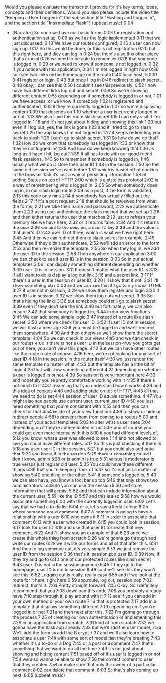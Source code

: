 Would you please evaluate the transcript I provide for it's key terms, ideas, concepts and their defintions. Would you also please include the video title "Keeping a User Logged in", the subsection title "Hashing and Loggin In", and the section title "Intermediate Flask"?
(upbeat music)
0:04







- [Narrator] So once we have our basic forms
0:06
for registration and authentication set up,
0:09
as well as the logic implemented
0:11
that we just discussed.
0:13
We have our routes configured,
0:15
a user can now sign up.
0:17
So this would be done, or this is not registration
0:20
but this right here, and they can log in
0:24
but there's also this other piece that's crucial
0:26
we need to be able to remember
0:28
that someone is logged in,
0:29
or we need to know if someone is not logged in.
0:32
If you notice with this application,
0:34
I'm not logged in right now
0:36
so I see two links on the homepage on the route
0:40
local host, 5,000
0:41
register or login.
0:43
But once I log in
0:46
redirect to slash secret,
0:48
okay, I can see this
0:50
I couldn't see this previously.
0:52
I now have two different links log out and secret.
0:56
So we're showing different content
0:58
depending on if somebody is logged in or not,
1:01
we have access, or we know if somebody
1:02
is registered and authenticated,
1:05
if they're currently logged in
1:07
so we're displaying content
1:09
that depends on
1:10
whether a user is currently logged in or not.
1:13
We also have this route slash secret
1:15
I can only visit if I'm logged in
1:18
and it's not just about hiding and showing this link
1:20
but even if I log out, yes, the link is gone
1:23
and if I tried to go to slash secret
1:25
the app knows I'm not logged in
1:27
it keeps redirecting you back to slash
1:29
I can't go to slash secret.
1:31
So how do we do that?
1:32
How do we know that somebody has logged in
1:33
or know that they're not logged in?
1:35
And how do we keep knowing that
1:36
as long as it hasn't hit, log out?
1:39
It all has to do with our good friend flask sessions.
1:43
So to remember if somebody is logged in,
1:46
usually what we do is store their user ID
1:48
in the session.
1:50
So the same old session we've used before
1:52
which is based off of cookies in the browser
1:55
it's just a way of persisting information
1:58
of adding States on top of HTTP
2:00
which is a stateless protocol
2:02
is a way of remembering who's logged in.
2:05
So when somebody does log in, in our slash login route
2:09
as a post, if the form is validated,
2:13
this code only runs
2:14
if somebody has actually filled out the fields
2:17
if it's a post request
2:18
that should be reviewed from what the forms,
2:21
we take their name and password,
2:22
we authenticate them
2:23
using user.authenticate the class method that we set up
2:26
and then either returns the user that matches
2:29
just to refresh your memory like we have here,
2:32
or it returns false.
2:34
And if it returns the user
2:36
we add to the session, a user ID key
2:39
and the value is that user's ID
2:42
user ID of three, which is what we have right here.
2:45
And then we can redirect them to slash secret for example.
2:49
Otherwise if they didn't authenticate,
2:52
we'll add an error to the form
2:53
and then re-render the template.
2:55
So when they log in, we add the user ID to the session.
2:58
Then anywhere in our application
3:00
we can check to see if user ID is in the session.
3:03
So in our actual templates
3:06
I can display something different depending on whether
3:09
user ID is in session.
3:11
It doesn't matter what the user ID is
3:13
if all I want to do is display a log out link
3:16
and a secret link.
3:17
If there's a user in the session or user ID,
3:20
I'll show that if not,
3:21
I'll show something else
3:23
and we can see that if I go to my index, HTML
3:27
if user not in session,
3:29
we show them register and login
3:30
if user ID is in session,
3:32
we show them log out and secret.
3:35
So that's hiding the links
3:36
but somebody could still go to slash secret
3:39
even if they don't see the link
3:40
but fortunately, we can also ensure
3:42
that somebody is logged in,
3:44
in our view functions.
3:45
We can add some simple logic
3:47
instead of a route like slash secret,
3:50
where we check for user ID.
3:52
If user ID not in session, we will flash a message
3:56
you must be logged in and we'll redirect them somewhere.
4:00
And then otherwise we'll show them the secret template.
4:04
So we can check in our views
4:05
and we can check in our routes
4:06
if there is not a user ID in the session
4:09
you gotta get out of here, you can't view this page.
4:12
But we can have other routes like the route route of course,
4:16
here, we're not looking for any sort of user ID
4:18
in the session, in the router itself
4:20
we just render the same template no matter what,
4:23
but the template has a little bit of logic
4:25
that will show something different
4:27
depending on whether a user is logged in or not.
4:30
So session is very important here
4:33
and hopefully you're pretty comfortable working with it
4:35
if there's not much to it
4:37
assuming that you understand how it works
4:39
and this idea of cookies
4:40
and adding state on top of HTTP,
4:43
all that we need to do is set
4:44
session of user ID equals something.
4:47
You might also see people use current user, current user ID
4:50
you just need something that you're consistent with
4:53
and then you can check for that
4:54
inside of your view functions
4:56
to show or hide or redirect people
4:58
to prevent them from coming to a routes
5:00
and instead of your actual templates
5:03
to alter what a user sees
5:04
depending on if they're authenticated or not
5:07
and of course you could get even more intense with this
5:10
if you had different levels of,
5:12
you know, what a user was allowed to see
5:14
and not allowed to see you could have different roles.
5:17
So this is just checking if there is
5:18
any user user ID in the session,
5:21
but you could also add onto that
5:23
you know, if in the session
5:25
there is something called I don't know, admin
5:28
or is admin is true
5:31
versus is moderator is true versus just regular old user.
5:35
You could have these different things
5:36
that you're keeping track of
5:37
so it's not just a matter of showing
5:40
one thing or the other.
5:41
If someone's logged in,
5:43
we can also have, you know a tool bar up top
5:46
that only shows two administrators.
5:48
So you can use the session
5:50
and store information that will persist
5:52
and that can include information about the current user,
5:55
like the ID
5:57
and this is also
5:58
how we would associate something
6:00
with the currently logged in user.
6:02
Let's say that we had a to-do list
6:04
or a, let's say a Reddit clone
6:05
where someone could comment.
6:07
A comment is going to have a relationship with a user
6:10
who owns it
6:11
in order to associate that comment
6:13
with a user who created it,
6:15
you could look in session,
6:17
look for user ID
6:18
and use that user ID to create that new comment.
6:22
And I'll show you an example of that
6:23
once we create this whole thing from scratch
6:26
we're gonna go through and write our routes
6:28
we'll write our forms and all of that after this.
6:31
And then to log someone out, it's very simple
6:33
we just remove the user ID from the session
6:36
that's it, session.pop user ID.
6:39
Now, if they try and go to
6:40
one of our protected routes like slash secret
6:43
user ID is not in the session anymore
6:45
if they go to the homepage, user ID is not in session
6:49
so they'll see this they won't see this.
6:52
Logging out is really, really easy
6:55
and if we look at the route for it here, right here
6:59
app.route, log out, session.pop
7:02
redirect, that's it.
7:04
Pretty straight forward.
7:05
Okay. So I definitely recommend that you
7:08
download this code
7:09
you probably already have
7:10
step through it, play around with it
7:12
see if you can add in your own method or your own route
7:16
that is protected
7:17
add in a template that displays something different
7:19
depending on if you're logged in or not
7:21
and then next after this,
7:23
I'm gonna go through the process
7:25
of creating our own authentication of implementing this
7:29
in an application from scratch,
7:31
kind of from scratch
7:32
we gonna have the flask app already
7:33
but we'll add the user model,
7:35
We'll add the form so add the B crypt
7:37
and we'll also learn how to associate a user
7:40
with some sort of model that they're creating
7:43
whether it's a to-do or a Dog
7:45
or a post or a comment
7:47
that's something that we want to do all the time
7:49
it's not just about showing and hiding content
7:51
based off of if a user is logged in or not
7:54
we also wanna be able to show
7:56
the correct content to user that they created
7:58
or make sure that only the owner of a particular comment
8:02
can delete that comment.
8:03
So that's also coming up next.
8:05
(upbeat music)
